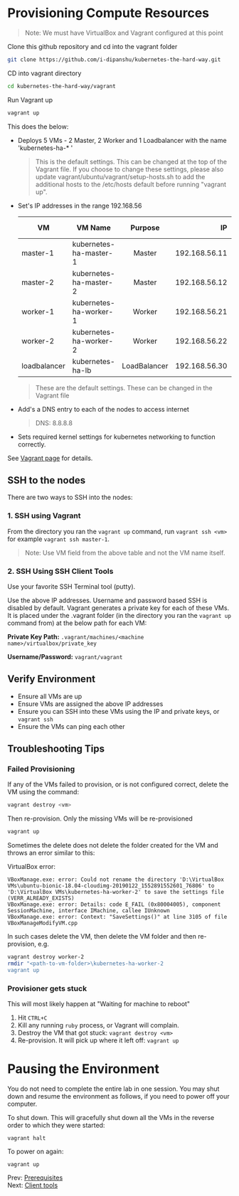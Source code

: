 # Provisioning Compute Resources

> Note: We must have VirtualBox and Vagrant configured at this point

Clone this github repository and cd into the vagrant folder

```bash
git clone https://github.com/i-dipanshu/kubernetes-the-hard-way.git
```

CD into vagrant directory

```bash
cd kubernetes-the-hard-way/vagrant
```

Run Vagrant up

```bash
vagrant up
```


This does the below:

- Deploys 5 VMs - 2 Master, 2 Worker and 1 Loadbalancer with the name 'kubernetes-ha-* '
    > This is the default settings. This can be changed at the top of the Vagrant file.
    > If you choose to change these settings, please also update vagrant/ubuntu/vagrant/setup-hosts.sh
    > to add the additional hosts to the /etc/hosts default before running "vagrant up".

- Set's IP addresses in the range 192.168.56

    | VM           | VM Name                |   Purpose    |            IP | Forwarded Port |  RAM |
    | ------------ | ---------------------- | :----------: | ------------: | -------------: | ---: |
    | master-1     | kubernetes-ha-master-1 |    Master    | 192.168.56.11 |           2711 | 2048 |
    | master-2     | kubernetes-ha-master-2 |    Master    | 192.168.56.12 |           2712 | 1024 |
    | worker-1     | kubernetes-ha-worker-1 |    Worker    | 192.168.56.21 |           2721 |  512 |
    | worker-2     | kubernetes-ha-worker-2 |    Worker    | 192.168.56.22 |           2722 | 1024 |
    | loadbalancer | kubernetes-ha-lb       | LoadBalancer | 192.168.56.30 |           2730 | 1024 |

    > These are the default settings. These can be changed in the Vagrant file

- Add's a DNS entry to each of the nodes to access internet
    > DNS: 8.8.8.8

- Sets required kernel settings for kubernetes networking to function correctly.

See [Vagrant page](../vagrant/README.md) for details.

## SSH to the nodes

There are two ways to SSH into the nodes:

### 1. SSH using Vagrant

  From the directory you ran the `vagrant up` command, run `vagrant ssh <vm>` for example `vagrant ssh master-1`.
  > Note: Use VM field from the above table and not the VM name itself.

### 2. SSH Using SSH Client Tools

Use your favorite SSH Terminal tool (putty).

Use the above IP addresses. Username and password based SSH is disabled by default.
Vagrant generates a private key for each of these VMs. It is placed under the .vagrant folder (in the directory you ran the `vagrant up` command from) at the below path for each VM:

**Private Key Path:** `.vagrant/machines/<machine name>/virtualbox/private_key`

**Username/Password:** `vagrant/vagrant`


## Verify Environment

- Ensure all VMs are up
- Ensure VMs are assigned the above IP addresses
- Ensure you can SSH into these VMs using the IP and private keys, or `vagrant ssh`
- Ensure the VMs can ping each other

## Troubleshooting Tips

### Failed Provisioning

If any of the VMs failed to provision, or is not configured correct, delete the VM using the command:

```bash
vagrant destroy <vm>
```

Then re-provision. Only the missing VMs will be re-provisioned

```bash
vagrant up
```


Sometimes the delete does not delete the folder created for the VM and throws an error similar to this:

VirtualBox error:

    VBoxManage.exe: error: Could not rename the directory 'D:\VirtualBox VMs\ubuntu-bionic-18.04-cloudimg-20190122_1552891552601_76806' to 'D:\VirtualBox VMs\kubernetes-ha-worker-2' to save the settings file (VERR_ALREADY_EXISTS)
    VBoxManage.exe: error: Details: code E_FAIL (0x80004005), component SessionMachine, interface IMachine, callee IUnknown
    VBoxManage.exe: error: Context: "SaveSettings()" at line 3105 of file VBoxManageModifyVM.cpp

In such cases delete the VM, then delete the VM folder and then re-provision, e.g.

```bash
vagrant destroy worker-2
rmdir "<path-to-vm-folder>\kubernetes-ha-worker-2
vagrant up
```

### Provisioner gets stuck

This will most likely happen at "Waiting for machine to reboot"

1. Hit `CTRL+C`
1. Kill any running `ruby` process, or Vagrant will complain.
1. Destroy the VM that got stuck: `vagrant destroy <vm>`
1. Re-provision. It will pick up where it left off: `vagrant up`

# Pausing the Environment

You do not need to complete the entire lab in one session. You may shut down and resume the environment as follows, if you need to power off your computer.

To shut down. This will gracefully shut down all the VMs in the reverse order to which they were started:

```
vagrant halt
```

To power on again:

```
vagrant up
```

Prev: [Prerequisites](01-prerequisites.md)<br>
Next: [Client tools](03-client-tools.md)